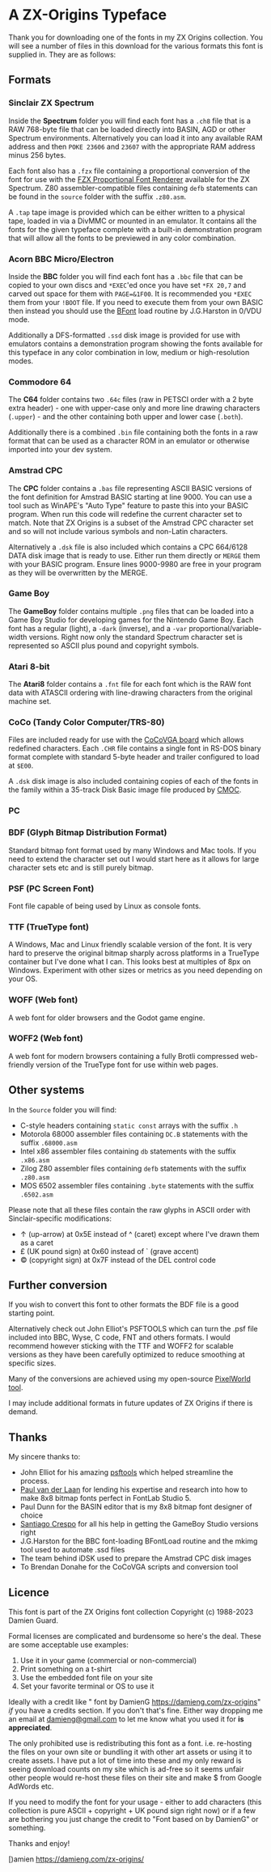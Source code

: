# A ZX-Origins Typeface

Thank you for downloading one of the fonts in my ZX Origins collection. You will see a number of files in this download for the various formats this font is supplied in. They are as follows:

## Formats

### Sinclair ZX Spectrum

Inside the **Spectrum** folder you will find each font has a `.ch8` file that is a RAW 768-byte file that can be loaded directly into BASIN, AGD or other Spectrum environments. Alternatively you can load it into any available RAM address and then `POKE 23606` and `23607` with the appropriate RAM address minus 256 bytes.

Each font also has a `.fzx` file containing a proportional conversion of the font for use with the [FZX Proportional Font Renderer](https://github.com/z88dk/z88dk/tree/master/libsrc/_DEVELOPMENT/font/fzx) available for the ZX Spectrum. Z80 assembler-compatible files containing `defb` statements can be found in the `source` folder with the suffix `.z80.asm`.

A `.tap` tape image is provided which can be either written to a physical tape, loaded in via a DivMMC or mounted in an emulator. It contains all the fonts for the given typeface complete with a built-in demonstration program that will allow all the fonts to be previewed in any color combination.

### Acorn BBC Micro/Electron

Inside the **BBC** folder you will find each font has a `.bbc` file that can be copied to your own discs and `*EXEC`'ed once you have set `*FX 20,7` and carved out space for them with `PAGE=&1F00`. It is recommended you `*EXEC` them from your `!BOOT` file. If you need to execute them from your own BASIC then instead you should use the [BFont](http://mdfs.net/Apps/Font/) load routine by J.G.Harston in 0/VDU mode.

Additionally a DFS-formatted `.ssd` disk image is provided for use with emulators contains a demonstration program showing the fonts available for this typeface in any color combination in low, medium or high-resolution modes.

### Commodore 64

The **C64** folder contains two `.64c` files (raw in PETSCI order with a 2 byte extra header) - one with upper-case only and more line drawing characters (`.upper`) - and the other containing both upper and lower case (`.both`).

Additionally there is a combined `.bin` file containing both the fonts in a raw format that can be used as a character ROM in an emulator or otherwise imported into your dev system.

### Amstrad CPC

The **CPC** folder contains a `.bas` file representing ASCII BASIC versions of the font definition for Amstrad BASIC starting at line 9000. You can use a tool such as WinAPE's "Auto Type" feature to paste this into your BASIC program. When run this code will redefine the current character set to match. Note that ZX Origins is a subset of the Amstrad CPC character set and so will not include various symbols and non-Latin characters.

Alternatively a `.dsk` file is also included which contains a CPC 664/6128 DATA disk image that is ready to use. Either run them directly or `MERGE` them with your BASIC program. Ensure lines 9000-9980 are free in your program as they will be overwritten by the MERGE.

### Game Boy

The **GameBoy** folder contains multiple `.png` files that can be loaded into a Game Boy Studio for developing games for the Nintendo Game Boy. Each font has a regular (light), a `-dark` (inverse), and a `-var` proportional/variable-width versions. Right now only the standard Spectrum character set is represented so ASCII plus pound and copyright symbols.

### Atari 8-bit

The **Atari8** folder contains a `.fnt` file for each font which is the RAW font data with ATASCII ordering with line-drawing characters from the original machine set.

### CoCo (Tandy Color Computer/TRS-80)

Files are included ready for use with the [CoCoVGA board](http://www.cocovga.com/) which allows redefined characters. Each `.CHR` file contains a single font in RS-DOS binary format complete with standard 5-byte header and trailer configured to load at `$E00`.

A `.dsk` disk image is also included containing copies of each of the fonts in the family within a 35-track Disk Basic image file produced by [CMOC](http://perso.b2b2c.ca/~sarrazip/dev/cmoc-manual.html).

### PC

### BDF (Glyph Bitmap Distribution Format)

Standard bitmap font format used by many Windows and Mac tools. If you need to extend the character set out I would start here as it allows for large character sets etc and is still purely bitmap.

### PSF (PC Screen Font)

Font file capable of being used by Linux as console fonts.

### TTF (TrueType font)

A Windows, Mac and Linux friendly scalable version of the font. It is very hard to preserve the original bitmap sharply across platforms in a TrueType container but I've done what I can. This looks best at multiples of 8px on Windows. Experiment with other sizes or metrics as you need depending on your OS.

### WOFF (Web font)

A web font for older browsers and the Godot game engine.

### WOFF2 (Web font)

A web font for modern browsers containing a fully Brotli compressed web-friendly version of the TrueType font for use within web pages.

## Other systems

In the `Source` folder you will find:

- C-style headers containing `static const` arrays with the suffix `.h`
- Motorola 68000 assembler files containing `DC.B` statements with the suffix `.68000.asm`
- Intel x86 assembler files containing `db` statements with the suffix `.x86.asm`
- Zilog Z80 assembler files containing `defb` statements with the suffix `.z80.asm`
- MOS 6502 assembler files containing `.byte` statements with the suffix `.6502.asm`

Please note that all these files contain the raw glyphs in ASCII order with Sinclair-specific modifications:

- ↑ (up-arrow) at 0x5E instead of ^ (caret) except where I've drawn them as a caret
- £ (UK pound sign) at 0x60 instead of ` (grave accent)
- © (copyright sign) at 0x7F instead of the DEL control code

## Further conversion

If you wish to convert this font to other formats the BDF file is a good starting point.

Alternatively check out John Elliot's PSFTOOLS which can turn the .psf file included into BBC, Wyse, C code, FNT and others formats. I would recommend however sticking with the TTF and WOFF2 for scalable versions as they have been carefully optimized to reduce smoothing at specific sizes.

Many of the conversions are achieved using my open-source [PixelWorld tool](https://github.com/damieng/pixelworld).

I may include additional formats in future updates of ZX Origins if there is demand.

## Thanks

My sincere thanks to:

- John Elliot for his amazing [psftools](https://www.seasip.info/Unix/PSF/) which helped streamline the process.
- [Paul van der Laan](http://type-invaders.com) for lending his expertise and research into how to make 8x8 bitmap fonts perfect in FontLab Studio 5.
- Paul Dunn for the BASIN editor that is my 8x8 bitmap font designer of choice
- [Santiago Crespo](https://gameboys.es/) for all his help in getting the GameBoy Studio versions right
- J.G.Harston for the BBC font-loading BFontLoad routine and the mkimg tool used to automate .ssd files
- The team behind iDSK used to prepare the Amstrad CPC disk images
- To Brendan Donahe for the CoCoVGA scripts and conversion tool

## Licence

This font is part of the ZX Origins font collection Copyright (c) 1988-2023 Damien Guard.

Formal licenses are complicated and burdensome so here's the deal. These are some acceptable use examples:

1. Use it in your game (commercial or non-commercial)
2. Print something on a t-shirt
3. Use the embedded font file on your site
4. Set your favorite terminal or OS to use it

Ideally with a credit like "<fontname> font by DamienG https://damieng.com/zx-origins" _if_ you have a credits section. If you don't that's fine. Either way dropping me an email at damieng@gmail.com to let me know what you used it for **is appreciated**.

The only prohibited use is redistributing this font as a font. i.e. re-hosting the files on your own site or bundling it with other art assets or using it to create assets. I have put a lot of time into these and my only reward is seeing download counts on my site which is ad-free so it seems unfair other people would re-host these files on their site and make $ from Google AdWords etc.

If you need to modify the font for your usage - either to add characters (this collection is pure ASCII + copyright + UK pound sign right now) or if a few are bothering you just change the credit to "Font based on <fontname> by DamienG" or something.

Thanks and enjoy!

[)amien
https://damieng.com/zx-origins/
